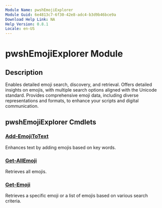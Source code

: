 ```yaml
---
Module Name: pwshEmojiExplorer
Module Guid: 6e4813c7-6f30-42e8-adc4-b3d9b46bce9a
Download Help Link: NA
Help Version: 0.8.1
Locale: en-US
---
```


# pwshEmojiExplorer Module
## Description
Enables detailed emoji search, discovery, and retrieval. Offers detailed insights on emojis, with multiple search options aligned with the Unicode standard. Provides comprehensive emoji data, including diverse representations and formats, to enhance your scripts and digital communication.

## pwshEmojiExplorer Cmdlets
### [Add-EmojiToText](Add-EmojiToText.md)
Enhances text by adding emojis based on key words.

### [Get-AllEmoji](Get-AllEmoji.md)
Retrieves all emojis.

### [Get-Emoji](Get-Emoji.md)
Retrieves a specific emoji or a list of emojis based on various search criteria.


